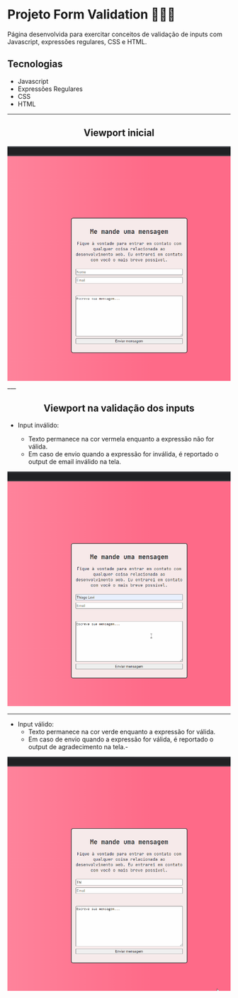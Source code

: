 # Projeto Form Validation 📝📧📩

Página desenvolvida para exercitar conceitos de validação de inputs com Javascript, expressões regulares, CSS e HTML.

## Tecnologias

- Javascript
- Expressões Regulares
- CSS
- HTML

---

<h2 align="center">Viewport inicial</h2>

<img src="tela-inicial.gif" alt="Gif de uma página"> 
___

<h2 align="center">Viewport na validação dos inputs</h2>

- Input inválido:

  - Texto permanece na cor vermela enquanto a expressão não for válida.
  - Em caso de envio quando a expressão for inválida, é reportado o output de email inválido na tela.

<img src="tela-input-error.gif" alt="Gif de uma página">

---

- Input válido:
  - Texto permanece na cor verde enquanto a expressão for válida.
  - Em caso de envio quando a expressão for válida, é reportado o output de agradecimento na tela.-

<img src="tela-input-danger.gif" alt="Gif de uma página">
